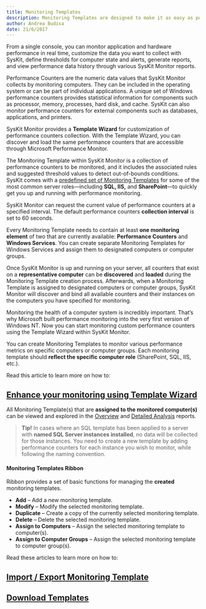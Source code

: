 ```yaml
---
title: Monitoring Templates
description: Monitoring Templates are designed to make it as easy as possible for you to analyze system performance and simplify the performance monitoring of your Windows environments.
author: Andrea Budisa
date: 21/6/2017
---
```

From a single console, you can monitor application and hardware performance in real time, customize the data you want to collect with SysKit, define thresholds for computer state and alerts, generate reports, and view performance data history through various SysKit Monitor reports.

Performance Counters are the numeric data values that SysKit Monitor collects by monitoring computers. They can be included in the operating system or can be part of individual applications. A unique set of Windows performance counters provides statistical information for components such as processor, memory, processes, hard disk, and cache. SysKit can also monitor performance counters for external components such as databases, applications, and printers.

SysKit Monitor provides a __Template Wizard__ for customization of performance counters collection. With the Template Wizard, you can discover and load the same performance counters that are accessible through Microsoft Performance Monitor.

The Monitoring Template within SysKit Monitor is a collection of performance counters to be monitored, and it includes the associated rules and suggested threshold values to detect out-of-bounds conditions.  
SysKit comes with a [predefined set of Monitoring Templates](#internal/how-to/monitoring-templates/predefined-templates) for some of the most common server roles—including __SQL, IIS,__ and __SharePoint__—to quickly get you up and running with performance monitoring.

SysKit Monitor can request the current value of performance counters at a specified interval. The default performance counters __collection interval__ is set to 60 seconds.

Every Monitoring Template needs to contain at least __one monitoring element__ of two that are currently available: __Performance Counters__ and __Windows Services__. You can create separate Monitoring Templates for Windows Services and assign them to designated computers or computer groups.

Once SysKit Monitor is up and running on your server, all counters that exist on a __representative computer__ can be __discovered__ and __loaded__ during the Monitoring Template creation process. Afterwards, when a Monitoring Template is assigned to designated computers or computer groups, SysKit Monitor will discover and bind all available counters and their instances on the computers you have specified for monitoring.

Monitoring the health of a computer system is incredibly important. That’s why Microsoft built performance monitoring into the very first version of Windows NT. Now you can start monitoring custom performance counters using the Template Wizard within SysKit Monitor.

You can create Monitoring Templates to monitor various performance metrics on specific computers or computer groups. Each monitoring template should __reflect the specific computer role__ (SharePoint, SQL, IIS, etc.).

Read this article to learn more on how to:
## [Enhance your monitoring using Template Wizard](#internal/how-to/monitoring-templates/template-wizard)

All Monitoring Template(s) that are __assigned to the monitored computer(s)__ can be viewed and explored in the [Overview](#internal/get-to-know-syskit-monitor/reports/performance-reports/computer-performance) and [Detailed Analysis](#internal/get-to-know-syskit-monitor/reports/performance-reports/computer-performance/#detailed-analysis) reports.

> __Tip!__ In cases where an SQL template has been applied to a server with __named SQL Server instances installed__, no data will be collected for those instances. You need to create a new template by adding performance counters for each instance you wish to monitor, while following the naming convention.
 
#### Monitoring Templates Ribbon

Ribbon provides a set of basic functions for managing the __created__ monitoring templates.

+ __Add__ – Add a new monitoring template.
+ __Modify__ – Modify the selected monitoring template.
+ __Duplicate__ – Create a copy of the currently selected monitoring template.
+ __Delete__ – Delete the selected monitoring template.
+ __Assign to Computers__ – Assign the selected monitoring template to computer(s).
+ __Assign to Computer Groups__ – Assign the selected monitoring template to computer group(s).

Read these articles to learn more on how to:

## [Import / Export Monitoring Template](#internal/how-to/monitoring-templates/import-export-template)

## [Download Templates](#internal/how-to/monitoring-templates/download-templates)